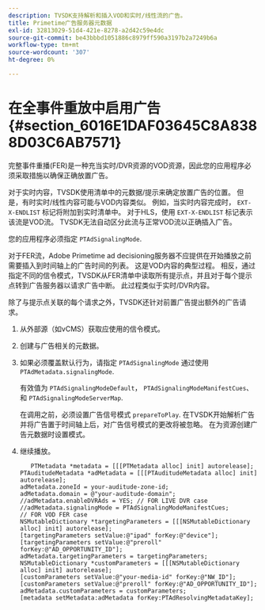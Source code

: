 ```yaml
---
description: TVSDK支持解析和插入VOD和实时/线性流的广告。
title: Primetime广告服务器元数据
exl-id: 32813029-51d4-421e-8278-a2d42c59e4dc
source-git-commit: be43bbbd1051886c8979ff590a3197b2a7249b6a
workflow-type: tm+mt
source-wordcount: '307'
ht-degree: 0%

---
```


# 在全事件重放中启用广告 {#section_6016E1DAF03645C8A8388D03C6AB7571}

完整事件重播(FER)是一种充当实时/DVR资源的VOD资源，因此您的应用程序必须采取措施以确保正确放置广告。

对于实时内容，TVSDK使用清单中的元数据/提示来确定放置广告的位置。 但是，有时实时/线性内容可能与VOD内容类似。 例如，当实时内容完成时， `EXT-X-ENDLIST` 标记将附加到实时清单中。 对于HLS，使用 `EXT-X-ENDLIST` 标记表示该流是VOD流。 TVSDK无法自动区分此流与正常VOD流以正确插入广告。

您的应用程序必须指定 `PTAdSignalingMode`.

对于FER流，Adobe Primetime ad decisioning服务器不应提供在开始播放之前需要插入到时间轴上的广告时间的列表。 这是VOD内容的典型过程。 相反，通过指定不同的信令模式，TVSDK从FER清单中读取所有提示点，并且对于每个提示点转到广告服务器以请求广告中断。 此过程类似于实时/DVR内容。

除了与提示点关联的每个请求之外，TVSDK还针对前置广告提出额外的广告请求。

1. 从外部源（如vCMS）获取应使用的信令模式。
1. 创建与广告相关的元数据。
1. 如果必须覆盖默认行为，请指定 `PTAdSignalingMode` 通过使用 `PTAdMetadata.signalingMode`.

   有效值为 `PTAdSignalingModeDefault`， `PTAdSignalingModeManifestCues`、和 `PTAdSignalingModeServerMap`.

   在调用之前，必须设置广告信号模式 `prepareToPlay`. 在TVSDK开始解析广告并将广告置于时间轴上后，对广告信号模式的更改将被忽略。 在为资源创建广告元数据时设置模式。

1. 继续播放。

   ```
      PTMetadata *metadata = [[[PTMetadata alloc] init] autorelease]; 
   PTAuditudeMetadata *adMetadata = [[[PTAuditudeMetadata alloc] init] autorelease]; 
   adMetadata.zoneId = your-auditude-zone-id; 
   adMetadata.domain = @"your-auditude-domain"; 
   //adMetadata.enableDVRAds = YES; // FOR LIVE DVR case 
   //adMetadata.signalingMode = PTAdSignalingModeManifestCues;  
   // FOR VOD FER case 
   NSMutableDictionary *targetingParameters = [[[NSMutableDictionary alloc] init] autorelease]; 
   [targetingParameters setValue:@"ipad" forKey:@"device"]; 
   [targetingParameters setValue:@"preroll" forKey:@"AD_OPPORTUNITY_ID"]; 
   adMetadata.targetingParameters = targetingParameters; 
   NSMutableDictionary *customParameters = [[[NSMutableDictionary alloc] init] autorelease]; 
   [customParameters setValue:@"your-media-id" forKey:@"NW_ID"]; 
   [customParameters setValue:@"preroll" forKey:@"AD_OPPORTUNITY_ID"]; 
   adMetadata.customParameters = customParameters; 
   [metadata setMetadata:adMetadata forKey:PTAdResolvingMetadataKey]; 
   ```
